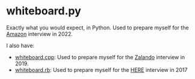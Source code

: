# whiteboard.py

Exactly what you would expect, in Python. Used to prepare myself for the [Amazon](https://www.amazon.jobs) interview in 2022.

I also have:

* [whiteboard.cpp](https://github.com/UnsafePointer/whiteboard.cpp): Used to prepare myself for the [Zalando](https://jobs.zalando.com) interview in 2019.
* [whiteboard.rb](https://github.com/UnsafePointer/whiteboard.rb): Used to prepare myself for the [HERE](https://www.here.com/careers) interview in 2017
